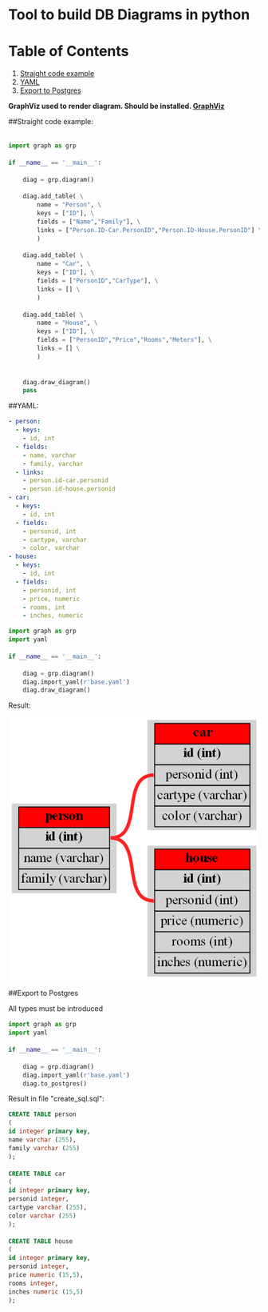 # Tool to build DB Diagrams in python

# Table of Contents
1. [Straight code example](#straight_code_example)
2. [YAML](#YAML)
3. [Export to Postgres](#export_to_postgres)


**GraphViz used to render diagram. Should be installed. [GraphViz](https://www.graphviz.org/)**

##Straight code example:

```python

import graph as grp

if __name__ == '__main__':
    
    diag = grp.diagram()

    diag.add_table( \
        name = "Person", \
        keys = ["ID"], \
        fields = ["Name","Family"], \
        links = ["Person.ID-Car.PersonID","Person.ID-House.PersonID"] \
        )

    diag.add_table( \
        name = "Car", \
        keys = ["ID"], \
        fields = ["PersonID","CarType"], \
        links = [] \
        )

    diag.add_table( \
        name = "House", \
        keys = ["ID"], \
        fields = ["PersonID","Price","Rooms","Meters"], \
        links = [] \
        )


    diag.draw_diagram()
    pass


```

##YAML:
```yaml
- person:
  - keys:
    - id, int
  - fields:
    - name, varchar
    - family, varchar
  - links:
    - person.id-car.personid
    - person.id-house.personid
- car:
  - keys:
    - id, int
  - fields:
    - personid, int
    - cartype, varchar
    - color, varchar
- house:
  - keys:
    - id, int
  - fields:
    - personid, int
    - price, numeric
    - rooms, int 
    - inches, numeric
```

```python
import graph as grp
import yaml

if __name__ == '__main__':
    
    diag = grp.diagram()
    diag.import_yaml(r'base.yaml')
    diag.draw_diagram()

```

Result:

![Result](/DrawDB/res.png)


##Export to Postgres

All types must be introduced

```python
import graph as grp
import yaml

if __name__ == '__main__':
    
    diag = grp.diagram()
    diag.import_yaml(r'base.yaml')
    diag.to_postgres()

```

Result in file "create_sql.sql":
 
```SQL
CREATE TABLE person
(
id integer primary key,
name varchar (255),
family varchar (255)
); 

CREATE TABLE car
(
id integer primary key,
personid integer,
cartype varchar (255),
color varchar (255)
); 

CREATE TABLE house
(
id integer primary key,
personid integer,
price numeric (15,5),
rooms integer,
inches numeric (15,5)
); 

```

